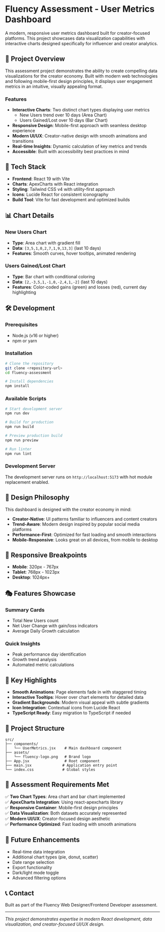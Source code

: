 # Fluency Assessment - User Metrics Dashboard

A modern, responsive user metrics dashboard built for creator-focused platforms. This project showcases data visualization capabilities with interactive charts designed specifically for influencer and creator analytics.

## 🎯 Project Overview

This assessment project demonstrates the ability to create compelling data visualizations for the creator economy. Built with modern web technologies and following mobile-first design principles, it displays user engagement metrics in an intuitive, visually appealing format.

### Features

- **Interactive Charts**: Two distinct chart types displaying user metrics
  - New Users trend over 10 days (Area Chart)
  - Users Gained/Lost over 10 days (Bar Chart)
- **Responsive Design**: Mobile-first approach with seamless desktop experience
- **Modern UI/UX**: Creator-native design with smooth animations and transitions
- **Real-time Insights**: Dynamic calculation of key metrics and trends
- **Accessible**: Built with accessibility best practices in mind

## 🚀 Tech Stack

- **Frontend**: React 19 with Vite
- **Charts**: ApexCharts with React integration
- **Styling**: Tailwind CSS v4 with utility-first approach
- **Icons**: Lucide React for consistent iconography
- **Build Tool**: Vite for fast development and optimized builds

## 📊 Chart Details

### New Users Chart

- **Type**: Area chart with gradient fill
- **Data**: `[3,5,1,0,2,7,1,9,13,3]` (last 10 days)
- **Features**: Smooth curves, hover tooltips, animated rendering

### Users Gained/Lost Chart

- **Type**: Bar chart with conditional coloring
- **Data**: `[2,-3,5,1,-1,0,-2,4,1,-2]` (last 10 days)
- **Features**: Color-coded gains (green) and losses (red), current day highlighting

## 🛠️ Development

### Prerequisites

- Node.js (v16 or higher)
- npm or yarn

### Installation

```bash
# Clone the repository
git clone <repository-url>
cd fluency-assessment

# Install dependencies
npm install
```

### Available Scripts

```bash
# Start development server
npm run dev

# Build for production
npm run build

# Preview production build
npm run preview

# Run linter
npm run lint
```

### Development Server

The development server runs on `http://localhost:5173` with hot module replacement enabled.

## 🎨 Design Philosophy

This dashboard is designed with the creator economy in mind:

- **Creator-Native**: UI patterns familiar to influencers and content creators
- **Trend-Aware**: Modern design inspired by popular social media platforms
- **Performance-First**: Optimized for fast loading and smooth interactions
- **Mobile-Responsive**: Looks great on all devices, from mobile to desktop

## 📱 Responsive Breakpoints

- **Mobile**: 320px - 767px
- **Tablet**: 768px - 1023px
- **Desktop**: 1024px+

## 🎭 Features Showcase

### Summary Cards

- Total New Users count
- Net User Change with gain/loss indicators
- Average Daily Growth calculation

### Quick Insights

- Peak performance day identification
- Growth trend analysis
- Automated metric calculations

## 🌟 Key Highlights

- **Smooth Animations**: Page elements fade in with staggered timing
- **Interactive Tooltips**: Hover over chart elements for detailed data
- **Gradient Backgrounds**: Modern visual appeal with subtle gradients
- **Icon Integration**: Contextual icons from Lucide React
- **TypeScript Ready**: Easy migration to TypeScript if needed

## 📄 Project Structure

```
src/
├── components/
│   └── UserMetrics.jsx    # Main dashboard component
├── assets/
│   └── fluency-logo.png   # Brand logo
├── App.jsx                # Root component
├── main.jsx              # Application entry point
└── index.css             # Global styles
```

## 🎯 Assessment Requirements Met

✅ **Two Chart Types**: Area chart and bar chart implemented  
✅ **ApexCharts Integration**: Using react-apexcharts library  
✅ **Responsive Container**: Mobile-first design principles  
✅ **Data Visualization**: Both datasets accurately represented  
✅ **Modern UI/UX**: Creator-focused design aesthetic  
✅ **Performance Optimized**: Fast loading with smooth animations

## 🔮 Future Enhancements

- Real-time data integration
- Additional chart types (pie, donut, scatter)
- Date range selection
- Export functionality
- Dark/light mode toggle
- Advanced filtering options

## 📞 Contact

Built as part of the Fluency Web Designer/Frontend Developer assessment.

---

_This project demonstrates expertise in modern React development, data visualization, and creator-focused UI/UX design._
